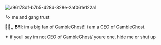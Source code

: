 ![a96178df-b7b5-428d-828e-2af061e122a1](https://github.com/user-attachments/assets/7fc46f7d-c9ce-4ec4-bd88-24451eb66874)
 
  ╰> me and gang trust

 👻🎼,, 𝐁𝐘𝐈: im a big fan of GambleGhost!! i am a CEO of GambleGhost. 

✦ if youll say im not CEO of GambleGhost/ youre one, hide me or shut up

